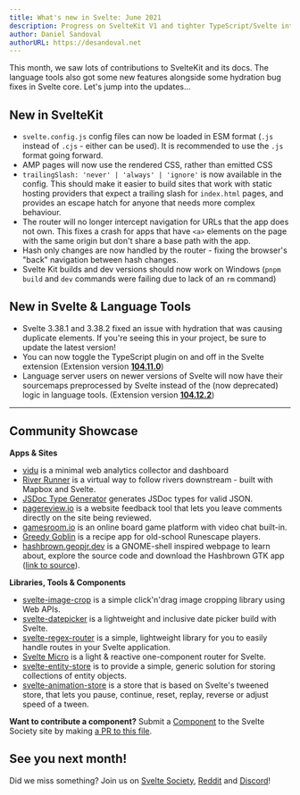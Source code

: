 ```yaml
---
title: What's new in Svelte: June 2021
description: Progress on SvelteKit V1 and tighter TypeScript/Svelte integrations in language tools
author: Daniel Sandoval
authorURL: https://desandoval.net
---
```


This month, we saw lots of contributions to SvelteKit and its docs. The language tools also got some new features alongside some hydration bug fixes in Svelte core. Let's jump into the updates...

## New in SvelteKit
- `svelte.config.js` config files can now be loaded in ESM format (`.js` instead of `.cjs` - either can be used). It is recommended to use the `.js` format going forward.
- AMP pages will now use the rendered CSS, rather than emitted CSS
- `trailingSlash: 'never' | 'always' | 'ignore'` is now available in the config. This should make it easier to build sites that work with static hosting providers that expect a trailing slash for `index.html` pages, and provides an escape hatch for anyone that needs more complex behaviour.
- The router will no longer intercept navigation for URLs that the app does not own. This fixes a crash for apps that have `<a>` elements on the page with the same origin but don't share a base path with the app.
- Hash only changes are now handled by the router - fixing the browser's "back" navigation between hash changes.
- Svelte Kit builds and dev versions should now work on Windows (`pnpm build` and `dev` commands were failing due to lack of an `rm` command)



## New in Svelte & Language Tools
- Svelte 3.38.1 and 3.38.2 fixed an issue with hydration that was causing duplicate elements. If you're seeing this in your project, be sure to update the latest version!
- You can now toggle the TypeScript plugin on and off in the Svelte extension (Extension version [**104.11.0**](https://github.com/sveltejs/language-tools/releases/tag/extensions-104.11.0))
- Language server users on newer versions of Svelte will now have their sourcemaps preprocessed by Svelte instead of the (now deprecated) logic in language tools. (Extension version [**104.12.2**](https://github.com/sveltejs/language-tools/releases/tag/extensions-104.12.2))

---

## Community Showcase

**Apps & Sites**

- [vidu](https://github.com/pa-nic/vidu) is a minimal web analytics collector and dashboard
- [River Runner](https://river-runner.samlearner.com/) is a virtual way to follow rivers downstream - built with Mapbox and Svelte.
- [JSDoc Type Generator](https://rafistrauss.github.io/jsdoc-generator/) generates JSDoc types for valid JSON.
- [pagereview.io](https://pagereview.io/) is a website feedback tool that lets you leave comments directly on the site being reviewed.
- [gamesroom.io](https://gamesroom.io/) is an online board game platform with video chat built-in.
- [Greedy Goblin](https://greedygoblin-fe11c.web.app/) is a recipe app for old-school Runescape players.
- [hashbrown.geopjr.dev](https://hashbrown.geopjr.dev/) is a GNOME-shell inspired webpage to learn about, explore the source code and download the Hashbrown GTK app ([link to source](https://github.com/GeopJr/Hashbrown/tree/website)).


**Libraries, Tools & Components**

- [svelte-image-crop](https://novacbn.github.io/svelte-image-crop/) is a simple click'n'drag image cropping library using Web APIs.
- [svelte-datepicker](https://github.com/andrew-secret/svelte-datepicker) is a lightweight and inclusive date picker build with Svelte.
- [svelte-regex-router](https://www.npmjs.com/package/svelte-regex-router) is a simple, lightweight library for you to easily handle routes in your Svelte application.
- [Svelte Micro](https://www.npmjs.com/package/svelte-micro) is a light & reactive one-component router for Svelte.
- [svelte-entity-store](https://www.npmjs.com/package/svelte-entity-store) is to provide a simple, generic solution for storing collections of entity objects.
- [svelte-animation-store](https://github.com/joshnuss/svelte-animation-store) is a store that is based on Svelte's tweened store, that lets you pause, continue, reset, replay, reverse or adjust speed of a tween.


**Want to contribute a component?** Submit a [Component](https://sveltesociety.dev/components) to the Svelte Society site by making [a PR to this file](https://github.com/svelte-society/sveltesociety.dev/blob/master/src/pages/components/components.json).


## See you next month!

Did we miss something? Join us on [Svelte Society](https://sveltesociety.dev/), [Reddit](https://www.reddit.com/r/sveltejs/) and [Discord](https://discord.com/invite/yy75DKs)!
